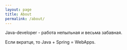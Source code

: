 ```yaml
---
layout: page
title: About
permalink: /about/
---
```


Java-developer - работа непыльная и весьма забавная.

Если вкратце, то Java + Spring = WebApps.
